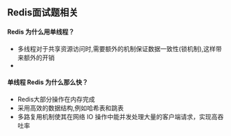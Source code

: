 ## Redis面试题相关
#### Redis 为什么用单线程？
- 多线程对于共享资源访问时,需要额外的机制保证数据一致性(锁机制),这样带来额外的开销
- 
#### 单线程 Redis 为什么那么快？
- Redis大部分操作在内存完成
- 采用高效的数据结构,例如哈希表和跳表
- 多路复用机制使其在网络 IO 操作中能并发处理大量的客户端请求，实现高吞吐率